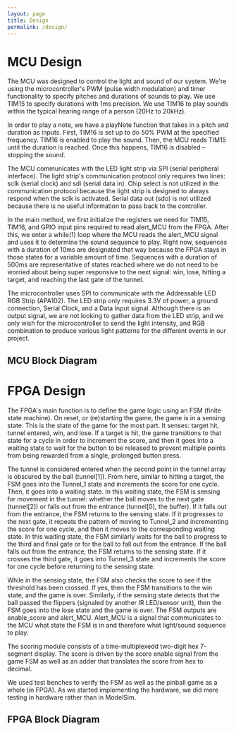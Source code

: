 ```yaml
---
layout: page
title: Design
permalink: /design/
---
```


# MCU Design
<div>
   The MCU was designed to control the light and sound of our system. We're using the microcontroller's PWM (pulse width modulation) and timer functionality to specify pitches and durations of sounds to play. We use TIM15 to specify durations with 1ms precision. We use TIM16 to play sounds within the typical hearing range of a person (20Hz to 20kHz).
</div>
<div>
   
   In order to play a note, we have a playNote function that takes in a pitch and duration as inputs. First, TIM16 is set up to do 50% PWM at the specified frequency. TIM16 is enabled to play the sound. Then, the MCU reads TIM15 until the duration is reached. Once this happens, TIM16 is disabled – stopping the sound.
</div>
<div>
   
   The MCU communicates with the LED light strip via SPI (serial peripheral interface). The light strip's communication protocol only requires two lines: sclk (serial clock) and sdi (serial data in). Chip select is not utilized in the communication protocol because the light strip is designed to always respond when the sclk is activated. Serial data out (sdo) is not utilized because there is no useful information to pass back to the controller.
</div>

<div>
   
   In the main method, we first initialize the registers we need for TIM15, TIM16, and GPIO input pins required to read alert_MCU from the FPGA. After this, we enter a while(1) loop where the MCU reads the alert_MCU signal and uses it to determine the sound sequence to play. Right now, sequences with a duration of 10ms are designated that way because the FPGA stays in those states for a variable amount of time. Sequences with a duration of 500ms are representative of states reached where we do not need to be worried about being super responsive to the next signal: win, lose, hitting a target, and reaching the last gate of the tunnel.
</div>
<div>
   
   The microcontroller uses SPI to communicate with the Addressable LED RGB Strip (APA102). The LED strip only requires 3.3V of power, a ground connection, Serial Clock, and a Data Input signal. Although there is an output signal, we are not looking to gather data from the LED strip, and we only wish for the microcontroller to send the light intensity, and RGB combination to produce various light patterns for the different events in our project.
</div>

## MCU Block Diagram

# FPGA Design
<div>
   The FPGA's main function is to define the game logic using an FSM (finite state machine). On reset, or (re)starting the game, the game is in a sensing state. This is the state of the game for the most part. It senses: target hit, tunnel entered, win, and lose. If a target is hit, the game transitions to that state for a cycle in order to increment the score, and then it goes into a waiting state to wait for the button to be released to prevent multiple points from being rewarded from a single, prolonged button press. 
</div>
<div>
   
   The tunnel is considered entered when the second point in the tunnel array is obscured by the ball (tunnel[1]). From here, similar to hitting a target, the FSM goes into the Tunnel_1 state and increments the score for one cycle. Then, it goes into a waiting state. In this waiting state, the FSM is sensing for movement in the tunnel: whether the ball moves to the next gate (tunnel[2]) or falls out from the entrance (tunnel[0], the buffer). If it falls out from the entrance, the FSM returns to the sensing state. If it progresses to the next gate, it repeats the pattern of moving to Tunnel_2 and incrementing the score for one cycle, and then it moves to the corresponding waiting state. In this waiting state, the FSM similarly waits for the ball to progress to the third and final gate or for the ball to fall out from the entrance. If the ball falls out from the entrance, the FSM returns to the sensing state. If it crosses the third gate, it goes into Tunnel_3 state and increments the score for one cycle before returning to the sensing state.
</div>
<div>
   
   While in the sensing state, the FSM also checks the score to see if the threshold has been crossed. If yes, then the FSM transitions to the win state, and the game is over. Similarly, if the sensing state detects that the ball passed the flippers (signaled by another IR LED/sensor unit), then the FSM goes into the lose state and the game is over. The FSM outputs are enable_score and alert_MCU. Alert_MCU is a signal that communicates to the MCU what state the FSM is in and therefore what light/sound sequence to play.
</div>
<div>
   
   The scoring module consists of a time-multiplexedd two-digit hex 7-segment display. The score is driven by the score enable signal from the game FSM as well as an adder that translates the score from hex to decimal.
</div>
<div>
   
   We used test benches to verify the FSM as well as the pinball game as a whole (in FPGA). As we started implementing the hardware, we did more testing in hardware rather than in ModelSim.
</div>

## FPGA Block Diagram
